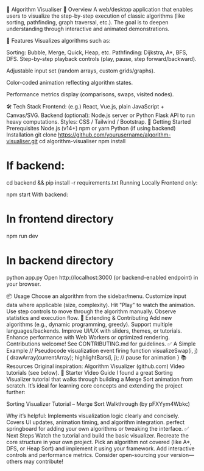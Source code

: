 🚀 Algorithm Visualiser
📝 Overview
A web/desktop application that enables users to visualize the step-by-step execution of classic algorithms (like sorting, pathfinding, graph traversal, etc.). The goal is to deepen understanding through interactive and animated demonstrations.

🔧 Features
Visualizes algorithms such as:

Sorting: Bubble, Merge, Quick, Heap, etc.
Pathfinding: Dijkstra, A*, BFS, DFS.
Step-by-step playback controls (play, pause, step forward/backward).

Adjustable input set (random arrays, custom grids/graphs).

Color-coded animation reflecting algorithm states.

Performance metrics display (comparisons, swaps, visited nodes).

🛠️ Tech Stack
Frontend: (e.g.) React, Vue.js, plain JavaScript + Canvas/SVG.
Backend (optional): Node.js server or Python Flask API to run heavy computations.
Styles: CSS / Tailwind / Bootstrap.
🎯 Getting Started
Prerequisites
Node.js (v14+)
npm or yarn
Python (if using backend)
Installation
git clone https://github.com/yourusername/algorithm-visualiser.git
cd algorithm-visualiser
npm install
# If backend:
cd backend && pip install -r requirements.txt
Running Locally
Frontend only:

npm start
With backend:

# In frontend directory
npm run dev
# In backend directory
python app.py
Open http://localhost:3000 (or backend-enabled endpoint) in your browser.

📦 Usage
Choose an algorithm from the sidebar/menu.
Customize input data where applicable (size, complexity).
Hit "Play" to watch the animation.
Use step controls to move through the algorithm manually.
Observe statistics and execution flow.
🧠 Extending & Contributing
Add new algorithms (e.g., dynamic programming, greedy).
Support multiple languages/backends.
Improve UI/UX with sliders, themes, or tutorials.
Enhance performance with Web Workers or optimized rendering.
Contributions welcome! See CONTRIBUTING.md for guidelines.
✅ A Simple Example
// Pseudocode visualization event firing
function visualizeSwap(i, j) {
  drawArray(currentArray);
  highlightBars(i, j);
  // pause for animation
}
📚 Resources
Original inspiration: Algorithm Visualizer (github.com)
Video tutorials (see below).
🎥 Starter Video Guide
I found a great Sorting Visualizer tutorial that walks through building a Merge Sort animation from scratch. It’s ideal for learning core concepts and extending the project further:

Sorting Visualizer Tutorial – Merge Sort Walkthrough (by pFXYym4Wbkc)

Why it’s helpful:
Implements visualization logic clearly and concisely.
Covers UI updates, animation timing, and algorithm integration.
perfect springboard for adding your own algorithms or tweaking the interface.
✅ Next Steps
Watch the tutorial and build the basic visualizer.
Recreate the core structure in your own project.
Pick an algorithm not covered (like A*, DFS, or Heap Sort) and implement it using your framework.
Add interactive controls and performance metrics.
Consider open-sourcing your version—others may contribute!
